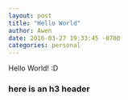 ```yaml
---
layout: post
title: "Hello World"
author: Awen
date: 2016-03-27 19:33:45 -0700
categories: personal
---
```


Hello World! :D

### here is an h3 header